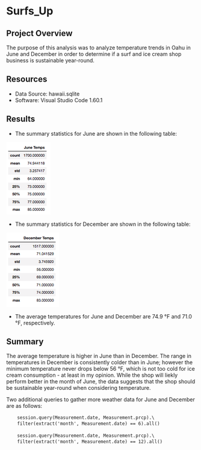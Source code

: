 # Surfs_Up

## Project Overview
The purpose of this analysis was to analyze temperature trends in Oahu in June and December in order to determine if a surf and ice cream shop business is sustainable year-round.

## Resources
- Data Source: hawaii.sqlite
- Software: Visual Studio Code 1.60.1

## Results
- The summary statistics for June are shown in the following table:

![image_name](https://github.com/zackzydonik/surfs_up/blob/5102aa3343482330facc137cc20877d5d4c4a0d3/June%20Summary.png)

- The summary statistics for December are shown in the following table:

![image_name](https://github.com/zackzydonik/surfs_up/blob/5102aa3343482330facc137cc20877d5d4c4a0d3/December%20Summary.png)

- The average temperatures for June and December are 74.9 °F and 71.0 °F, respectively.

## Summary
The average temperature is higher in June than in December. The range in temperatures in December is consistently colder than in June; however the minimum temperature never drops below 56 °F, which is not too cold for ice cream consumption - at least in my opinion. While the shop will liekly perform better in the month of June, the data suggests that the shop should be sustainable year-round when considering temperature.

Two additional queries to gather more weather data for June and December are as follows:

        session.query(Measurement.date, Measurement.prcp).\
        filter(extract('month', Measurement.date) == 6).all()

        session.query(Measurement.date, Measurement.prcp).\
        filter(extract('month', Measurement.date) == 12).all()